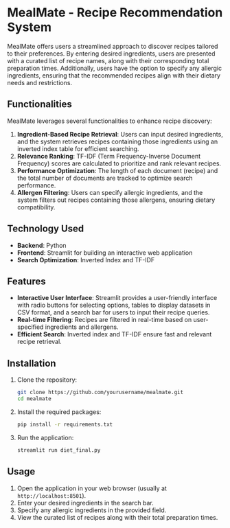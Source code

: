 # MealMate - Recipe Recommendation System

MealMate offers users a streamlined approach to discover recipes tailored to their preferences. By entering desired ingredients, users are presented with a curated list of recipe names, along with their corresponding total preparation times. Additionally, users have the option to specify any allergic ingredients, ensuring that the recommended recipes align with their dietary needs and restrictions.

## Functionalities

MealMate leverages several functionalities to enhance recipe discovery:

1. **Ingredient-Based Recipe Retrieval**: Users can input desired ingredients, and the system retrieves recipes containing those ingredients using an inverted index table for efficient searching.
2. **Relevance Ranking**: TF-IDF (Term Frequency-Inverse Document Frequency) scores are calculated to prioritize and rank relevant recipes.
3. **Performance Optimization**: The length of each document (recipe) and the total number of documents are tracked to optimize search performance.
4. **Allergen Filtering**: Users can specify allergic ingredients, and the system filters out recipes containing those allergens, ensuring dietary compatibility.

## Technology Used

- **Backend**: Python
- **Frontend**: Streamlit for building an interactive web application
- **Search Optimization**: Inverted Index and TF-IDF

## Features

- **Interactive User Interface**: Streamlit provides a user-friendly interface with radio buttons for selecting options, tables to display datasets in CSV format, and a search bar for users to input their recipe queries.
- **Real-time Filtering**: Recipes are filtered in real-time based on user-specified ingredients and allergens.
- **Efficient Search**: Inverted index and TF-IDF ensure fast and relevant recipe retrieval.

## Installation

1. Clone the repository:
    ```bash
    git clone https://github.com/yourusername/mealmate.git
    cd mealmate
    ```

2. Install the required packages:
    ```bash
    pip install -r requirements.txt
    ```

3. Run the application:
    ```bash
    streamlit run diet_final.py
    ```

## Usage

1. Open the application in your web browser (usually at `http://localhost:8501`).
2. Enter your desired ingredients in the search bar.
3. Specify any allergic ingredients in the provided field.
4. View the curated list of recipes along with their total preparation times.


